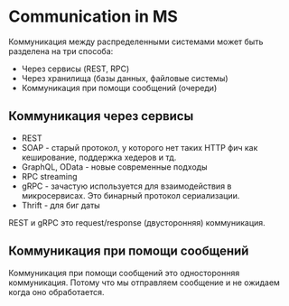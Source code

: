 # Communication in MS

Коммуникация между распределенными системами может быть разделена на три способа:
- Через сервисы (REST, RPC)
- Через хранилища (базы данных, файловые системы)
- Коммуникация при помощи сообщений (очереди)

## Коммуникация через сервисы

- REST
- SOAP - старый протокол, у которого нет таких HTTP фич как кеширование, поддержка хедеров и тд.
- GraphQL, OData - новые современные подходы
- RPC streaming
- gRPC - зачастую используется для взаимодействия в микросервисах. Это бинарный протокол сериализации.
- Thrift - для биг даты

REST и gRPC это request/response (двусторонняя) коммуникация.

## Коммуникация при помощи сообщений

Коммуникация при помощи сообщений это односторонняя коммуникация. Потому что мы отправляем сообщение и не ожидаем когда оно обработается.
